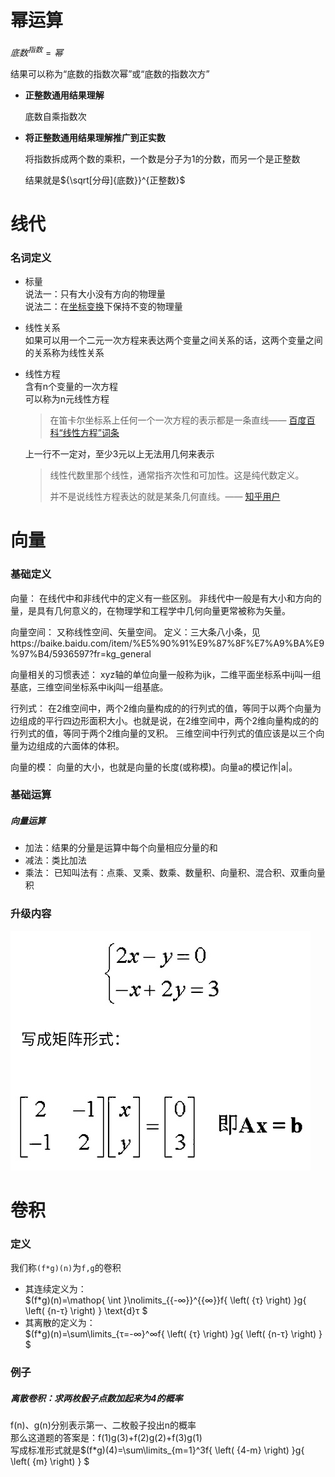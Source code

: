 # 幂运算

$底数^{指数}=幂$  

结果可以称为“底数的指数次幂”或“底数的指数次方”  

- **正整数通用结果理解**  

  底数自乘指数次

- **将正整数通用结果理解推广到正实数**  

  将指数拆成两个数的乘积，一个数是分子为1的分数，而另一个是正整数  

  结果就是${\sqrt[分母]{底数}}^{正整数}$





# 线代

### 名词定义

- 标量  
  说法一：只有大小没有方向的物理量  
  说法二：在[坐标变换](https://baike.baidu.com/item/坐标变换/5261943)下保持不变的物理量
  
- 线性关系  
  如果可以用一个二元一次方程来表达两个变量之间关系的话，这两个变量之间的关系称为线性关系
  
- 线性方程  
  含有n个变量的一次方程  
  可以称为n元线性方程  
  
  > 在笛卡尔坐标系上任何一个一次方程的表示都是一条直线—— [百度百科“线性方程”词条](https://link.zhihu.com/?target=https%3A//baike.baidu.com/item/%E7%BA%BF%E6%80%A7%E6%96%B9%E7%A8%8B/6129663%3Ffr%3Daladdin)
  
  上一行不一定对，至少3元以上无法用几何来表示
  
  > 线性代数里那个线性，通常指齐次性和可加性。这是纯代数定义。
  >
  > 并不是说线性方程表达的就是某条几何直线。—— [知乎用户](https://www.zhihu.com/people/xu-kong-hui-guang-36)





# 向量

### 基础定义

向量：
在线代中和非线代中的定义有一些区别。
非线代中一般是有大小和方向的量，是具有几何意义的，在物理学和工程学中几何向量更常被称为矢量。

向量空间：
又称线性空间、矢量空间。
定义：三大条八小条，见https://baike.baidu.com/item/%E5%90%91%E9%87%8F%E7%A9%BA%E9%97%B4/5936597?fr=kg_general


向量相关的习惯表述：
xyz轴的单位向量一般称为ijk，二维平面坐标系中ij叫一组基底，三维空间坐标系中ikj叫一组基底。

行列式：
在2维空间中，两个2维向量构成的的行列式的值，等同于以两个向量为边组成的平行四边形面积大小。也就是说，在2维空间中，两个2维向量构成的的行列式的值，等同于两个2维向量的叉积。
三维空间中行列式的值应该是以三个向量为边组成的六面体的体积。

向量的模：
向量的大小，也就是向量的长度(或称模)。向量a的模记作|a|。

### 基础运算

##### 向量运算
- 加法：结果的分量是运算中每个向量相应分量的和
- 减法：类比加法
- 乘法：
  已知叫法有：点乘、叉乘、数乘、数量积、向量积、混合积、双重向量积

### 升级内容

![数学-公式-1](../图片/数学-公式-1-1.jpg)

# 卷积

### 定义

我们称`(f*g)(n)`为`f,g`的卷积  

- 其连续定义为：  
  $(f*g)(n)=\mathop{ \int }\nolimits_{{-∞}}^{{∞}}f{ \left( {τ} \right) }g{ \left( {n-τ} \right) } \text{d}τ
$
- 其离散的定义为：   
  $(f*g)(n)=\sum\limits_{τ=-∞}^∞f{ \left( {τ} \right) }g{ \left( {n-τ} \right) } 
$

### 例子

##### 离散卷积：求两枚骰子点数加起来为4的概率

f(n)、g(n)分别表示第一、二枚骰子投出n的概率  
那么这道题的答案是：f(1)g(3)+f(2)g(2)+f(3)g(1)  
写成标准形式就是$(f*g)(4)=\sum\limits_{m=1}^3f{ \left( {4-m} \right) }g{ \left( {m} \right) } 
$



